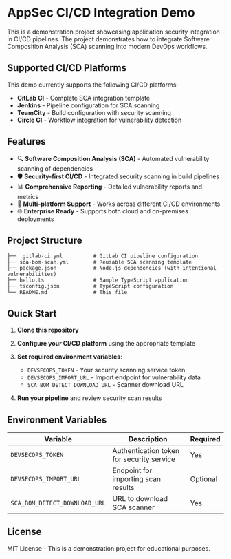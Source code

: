 # AppSec CI/CD Integration Demo

This is a demonstration project showcasing application security integration in CI/CD pipelines. The project demonstrates how to integrate Software Composition Analysis (SCA) scanning into modern DevOps workflows.

## Supported CI/CD Platforms

This demo currently supports the following CI/CD platforms:

- **GitLab CI** - Complete SCA integration template
- **Jenkins** - Pipeline configuration for SCA scanning
- **TeamCity** - Build configuration with security scanning
- **Circle CI** - Workflow integration for vulnerability detection

## Features

- 🔍 **Software Composition Analysis (SCA)** - Automated vulnerability scanning of dependencies
- 🛡️ **Security-first CI/CD** - Integrated security scanning in build pipelines
- 📊 **Comprehensive Reporting** - Detailed vulnerability reports and metrics
- 🔧 **Multi-platform Support** - Works across different CI/CD environments
- 🌐 **Enterprise Ready** - Supports both cloud and on-premises deployments

## Project Structure

```
├── .gitlab-ci.yml          # GitLab CI pipeline configuration
├── sca-bom-scan.yml        # Reusable SCA scanning template
├── package.json            # Node.js dependencies (with intentional vulnerabilities)
├── hello.ts                # Sample TypeScript application
├── tsconfig.json           # TypeScript configuration
└── README.md               # This file
```

## Quick Start

1. **Clone this repository**
2. **Configure your CI/CD platform** using the appropriate template
3. **Set required environment variables**:
   - `DEVSECOPS_TOKEN` - Your security scanning service token
   - `DEVSECOPS_IMPORT_URL` - Import endpoint for vulnerability data
   - `SCA_BOM_DETECT_DOWNLOAD_URL` - Scanner download URL

4. **Run your pipeline** and review security scan results

## Environment Variables

| Variable | Description | Required |
|----------|-------------|---------|
| `DEVSECOPS_TOKEN` | Authentication token for security service | Yes |
| `DEVSECOPS_IMPORT_URL` | Endpoint for importing scan results | Optional |
| `SCA_BOM_DETECT_DOWNLOAD_URL` | URL to download SCA scanner | Yes |

## License

MIT License - This is a demonstration project for educational purposes.
